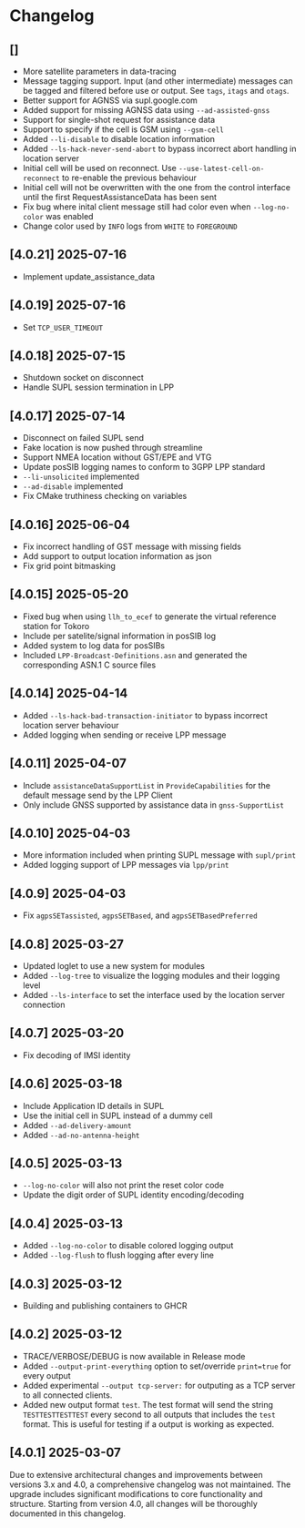 # Changelog

## []

- More satellite parameters in data-tracing
- Message tagging support. Input (and other intermediate) messages can be tagged and filtered before use or output. See `tags`, `itags` and `otags`.
- Better support for AGNSS via supl.google.com
- Added support for missing AGNSS data using `--ad-assisted-gnss`
- Support for single-shot request for assistance data
- Support to specify if the cell is GSM using `--gsm-cell`
- Added `--li-disable` to disable location information
- Added `--ls-hack-never-send-abort` to bypass incorrect abort handling in location server
- Initial cell will be used on reconnect. Use `--use-latest-cell-on-reconnect` to re-enable the previous behaviour
- Initial cell will not be overwritten with the one from the control interface until the first RequestAssistanceData has been sent
- Fix bug where inital client message still had color even when `--log-no-color` was enabled
- Change color used by `INFO` logs from `WHITE` to `FOREGROUND` 

## [4.0.21] 2025-07-16

- Implement update_assistance_data

## [4.0.19] 2025-07-16

- Set `TCP_USER_TIMEOUT`

## [4.0.18] 2025-07-15

- Shutdown socket on disconnect
- Handle SUPL session termination in LPP

## [4.0.17] 2025-07-14

- Disconnect on failed SUPL send
- Fake location is now pushed through streamline
- Support NMEA location without GST/EPE and VTG
- Update posSIB logging names to conform to 3GPP LPP standard
- `--li-unsolicited` implemented
- `--ad-disable` implemented
- Fix CMake truthiness checking on variables

## [4.0.16] 2025-06-04

- Fix incorrect handling of GST message with missing fields
- Add support to output location information as json
- Fix grid point bitmasking

## [4.0.15] 2025-05-20

- Fixed bug when using `llh_to_ecef` to generate the virtual reference station for Tokoro
- Include per satelite/signal information in posSIB log
- Added system to log data for posSIBs
- Included `LPP-Broadcast-Definitions.asn` and generated the corresponding ASN.1 C source files

## [4.0.14] 2025-04-14

- Added `--ls-hack-bad-transaction-initiator` to bypass incorrect location server behaviour
- Added logging when sending or receive LPP message

## [4.0.11] 2025-04-07

- Include `assistanceDataSupportList` in `ProvideCapabilities` for the default message send by the LPP Client
- Only include GNSS supported by assistance data in `gnss-SupportList`

## [4.0.10] 2025-04-03

- More information included when printing SUPL message with `supl/print`
- Added logging support of LPP messages via `lpp/print`

## [4.0.9] 2025-04-03 

- Fix `agpsSETassisted`, `agpsSETBased`, and `agpsSETBasedPreferred`

## [4.0.8] 2025-03-27 

- Updated loglet to use a new system for modules
- Added `--log-tree` to visualize the logging modules and their logging level
- Added `--ls-interface` to set the interface used by the location server connection

## [4.0.7] 2025-03-20

- Fix decoding of IMSI identity

## [4.0.6] 2025-03-18

- Include Application ID details in SUPL
- Use the initial cell in SUPL instead of a dummy cell
- Added `--ad-delivery-amount`
- Added `--ad-no-antenna-height`

## [4.0.5] 2025-03-13

- `--log-no-color` will also not print the reset color code
- Update the digit order of SUPL identity encoding/decoding  

## [4.0.4] 2025-03-13

- Added `--log-no-color` to disable colored logging output
- Added `--log-flush` to flush logging after every line

## [4.0.3] 2025-03-12

- Building and publishing containers to GHCR

## [4.0.2] 2025-03-12

- TRACE/VERBOSE/DEBUG is now available in Release mode
- Added `--output-print-everything` option to set/override `print=true` for every output
- Added experimental `--output tcp-server:` for outputing as a TCP server to all connected clients.
- Added new output format `test`. The test format will send the string `TESTTESTTESTTEST` every second to all outputs that includes the `test` format. This is useful for testing if a output is working as expected. 

## [4.0.1] 2025-03-07

Due to extensive architectural changes and improvements between versions 3.x and 4.0, a comprehensive changelog was not maintained. The upgrade includes significant modifications to core functionality and structure. Starting from version 4.0, all changes will be thoroughly documented in this changelog.
